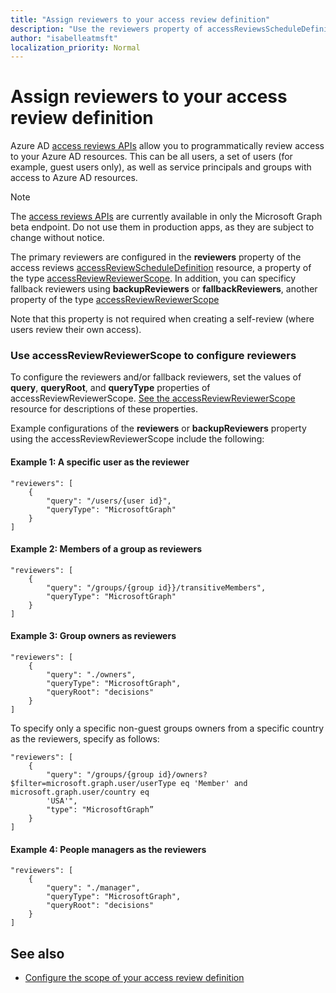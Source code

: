 ```yaml
---
title: "Assign reviewers to your access review definition"
description: "Use the reviewers property of accessReviewsScheduleDefinition to assign reviewers of your access review."
author: "isabelleatmsft"
localization_priority: Normal
---
```


# Assign reviewers to your access review definition

Azure AD [access reviews APIs](/graph/api/resources/accessreviewsv2-root?view=graph-rest-beta&preserve-view=true) allow you to programmatically review access to your Azure AD resources. This can be all users, a set of users (for example, guest users only), as well as service principals and groups with access to Azure AD resources.

> [!NOTE]
> The [access reviews APIs](/graph/api/resources/accessreviewsv2-root?view=graph-rest-beta&preserve-view=true) are currently available in only the Microsoft Graph beta endpoint. Do not use them in production apps, as they are subject to change without notice.

The primary reviewers are configured in the **reviewers** property of the access reviews [accessReviewScheduleDefinition](/graph/api/resources/accessreviewscheduledefinition?view=graph-rest-beta&preserve-view=true) resource, a property of the type [accessReviewReviewerScope](/graph/api/resources/accessreviewreviewerscope?view=graph-rest-beta&preserve-view=true).  In addition, you can specificy fallback reviewers using **backupReviewers** or **fallbackReviewers**, another property of the type [accessReviewReviewerScope](/graph/api/resources/accessreviewreviewerscope?view=graph-rest-beta&preserve-view=true)

Note that this property is not required when creating a self-review (where users review their own access).

### Use accessReviewReviewerScope to configure reviewers

To configure the reviewers and/or fallback reviewers, set the values of **query**, **queryRoot**, and **queryType** properties of accessReviewReviewerScope. [See the accessReviewReviewerScope](/graph/api/resources/accessreviewreviewerscope?view=graph-rest-beta&preserve-view=true) resource for descriptions of these properties.

Example configurations of the **reviewers** or **backupReviewers** property using the accessReviewReviewerScope include the following:

#### Example 1: A specific user as the reviewer

```http
"reviewers": [
    {
        "query": "/users/{user id}",
        "queryType": "MicrosoftGraph"
    }
]
```

#### Example 2: Members of a group as reviewers

```http
"reviewers": [
    {
        "query": "/groups/{group id}}/transitiveMembers",
        "queryType": "MicrosoftGraph"
    }
]
```

#### Example 3: Group owners as reviewers
```http
"reviewers": [
    {
        "query": "./owners",
        "queryType": "MicrosoftGraph",
        "queryRoot": "decisions"
    }
]
```

To specify only a specific non-guest groups owners from a specific country as the reviewers, specify as follows:

```http
"reviewers": [
    {
        "query": "/groups/{group id}/owners?$filter=microsoft.graph.user/userType eq 'Member' and microsoft.graph.user/country eq 
        'USA'",
        "type": "MicrosoftGraph”
    }
]
```

#### Example 4: People managers as the reviewers

```http
"reviewers": [
    {
        "query": "./manager",
        "queryType": "MicrosoftGraph",
        "queryRoot": "decisions"
    }
]
```

## See also

+ [Configure the scope of your access review definition](/graph/accessreviews-scope-concept)